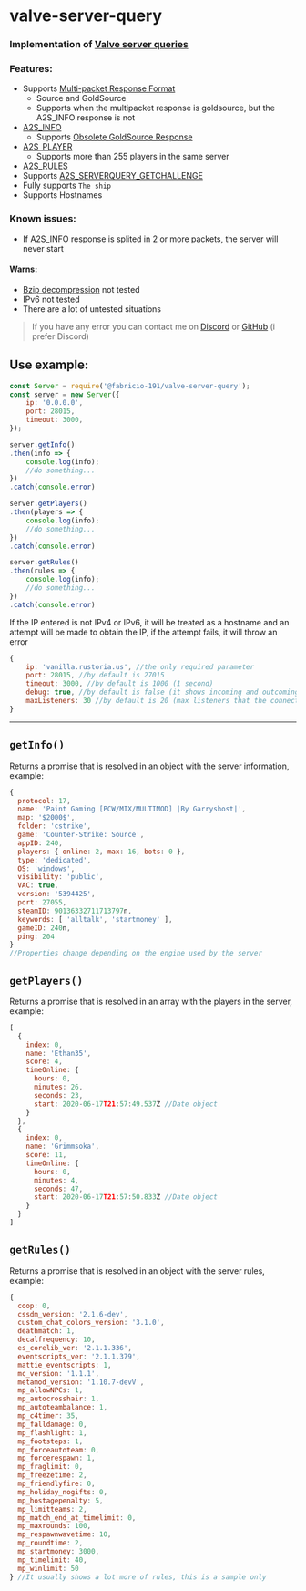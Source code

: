 # **valve-server-query**

### Implementation of [Valve server queries](https://developer.valvesoftware.com/wiki/Server_queries)

### Features:
* Supports [Multi-packet Response Format](https://developer.valvesoftware.com/wiki/Server_queries#Multi-packet_Response_Format)  
  * Source and GoldSource
  * Supports when the multipacket response is goldsource, but the A2S_INFO response is not
* [A2S_INFO](https://developer.valvesoftware.com/wiki/Server_queries#A2S_INFO)
  * Supports [Obsolete GoldSource Response](https://developer.valvesoftware.com/wiki/Server_queries#Obsolete_GoldSource_Response)
* [A2S_PLAYER](https://developer.valvesoftware.com/wiki/Server_queries#A2S_PLAYER)
  * Supports more than 255 players in the same server
* [A2S_RULES](https://developer.valvesoftware.com/wiki/Server_queries#A2S_RULES)
* Supports [A2S_SERVERQUERY_GETCHALLENGE](https://developer.valvesoftware.com/wiki/Server_queries#A2S_SERVERQUERY_GETCHALLENGE)
* Fully supports `The ship`
* Supports Hostnames

### Known issues: 
* If A2S_INFO response is splited in 2 or more packets, the server will never start

#### Warns: 
* [Bzip decompression](https://developer.valvesoftware.com/wiki/Server_queries#Source_Server) not tested
* IPv6 not tested
* There are a lot of untested situations

> If you have any error you can contact me on [Discord](https://discord.gg/zrESMn6) or [GitHub](https://github.com/Fabricio-191/valve-server-query/issues) (i prefer Discord)

## Use example:
```js
const Server = require('@fabricio-191/valve-server-query');
const server = new Server({
    ip: '0.0.0.0',
    port: 28015,
    timeout: 3000,
});

server.getInfo()
.then(info => {
    console.log(info);
    //do something...
})
.catch(console.error)

server.getPlayers()
.then(players => {
    console.log(info);
    //do something...
})
.catch(console.error)

server.getRules()
.then(rules => {
    console.log(info);
    //do something...
})
.catch(console.error)
```

If the IP entered is not IPv4 or IPv6, it will be treated as a hostname and an attempt will be made to obtain the IP, if the attempt fails, it will throw an error

```js
{
    ip: 'vanilla.rustoria.us', //the only required parameter
    port: 28015, //by default is 27015
    timeout: 3000, //by default is 1000 (1 second)
    debug: true, //by default is false (it shows incoming and outcoming buffers)
    maxListeners: 30 //by default is 20 (max listeners that the connection may have, for memory leak warning)
}
```

 ___

## `getInfo()`  
Returns a promise that is resolved in an object with the server information, example:
```js
{
  protocol: 17,
  name: 'Paint Gaming [PCW/MIX/MULTIMOD] |By Garryshost|',
  map: '$2000$',
  folder: 'cstrike',
  game: 'Counter-Strike: Source',
  appID: 240,
  players: { online: 2, max: 16, bots: 0 },
  type: 'dedicated',
  OS: 'windows',
  visibility: 'public',
  VAC: true,
  version: '5394425',
  port: 27055,
  steamID: 90136332711713797n,
  keywords: [ 'alltalk', 'startmoney' ],
  gameID: 240n,
  ping: 204
}
//Properties change depending on the engine used by the server
```


## `getPlayers()`  
Returns a promise that is resolved in an array with the players in the server, example:

```js
[
  {
    index: 0,
    name: 'Ethan35',
    score: 4,
    timeOnline: {
      hours: 0,
      minutes: 26,
      seconds: 23,
      start: 2020-06-17T21:57:49.537Z //Date object
    }
  },
  {
    index: 0,
    name: 'Grimmsoka',
    score: 11,
    timeOnline: {
      hours: 0,
      minutes: 4,
      seconds: 47,
      start: 2020-06-17T21:57:50.833Z //Date object
    }
  }
]
```

## `getRules()`  
Returns a promise that is resolved in an object with the server rules, example:

```js
{
  coop: 0,
  cssdm_version: '2.1.6-dev',
  custom_chat_colors_version: '3.1.0',
  deathmatch: 1,
  decalfrequency: 10,
  es_corelib_ver: '2.1.1.336',
  eventscripts_ver: '2.1.1.379',
  mattie_eventscripts: 1,
  mc_version: '1.1.1',
  metamod_version: '1.10.7-devV',
  mp_allowNPCs: 1,
  mp_autocrosshair: 1,
  mp_autoteambalance: 1,
  mp_c4timer: 35,
  mp_falldamage: 0,
  mp_flashlight: 1,
  mp_footsteps: 1,
  mp_forceautoteam: 0,
  mp_forcerespawn: 1,
  mp_fraglimit: 0,
  mp_freezetime: 2,
  mp_friendlyfire: 0,
  mp_holiday_nogifts: 0,
  mp_hostagepenalty: 5,
  mp_limitteams: 2,
  mp_match_end_at_timelimit: 0,
  mp_maxrounds: 100,
  mp_respawnwavetime: 10,
  mp_roundtime: 2,
  mp_startmoney: 3000,
  mp_timelimit: 40,
  mp_winlimit: 50
} //It usually shows a lot more of rules, this is a sample only
```